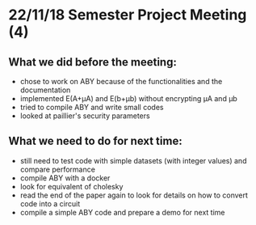 # 22/11/18 Semester Project Meeting (4)

## What we did before the meeting:
- chose to work on ABY because of the functionalities and the documentation
- implemented E(A+μA) and E(b+μb) without encrypting μA and μb
- tried to compile ABY and write small codes
- looked at paillier's security parameters

## What we need to do for next time:
- still need to test code with simple datasets (with integer values) and compare performance
- compile ABY with a docker
- look for equivalent of cholesky
- read the end of the paper again to look for details on how to convert code into a circuit
- compile a simple ABY code and prepare a demo for next time